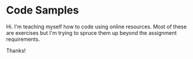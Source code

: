 # Code Samples

Hi. I'm teaching myself how to code using online resources. Most of these are exercises but I'm trying to spruce them up beyond the assignment requirements. 

Thanks!
